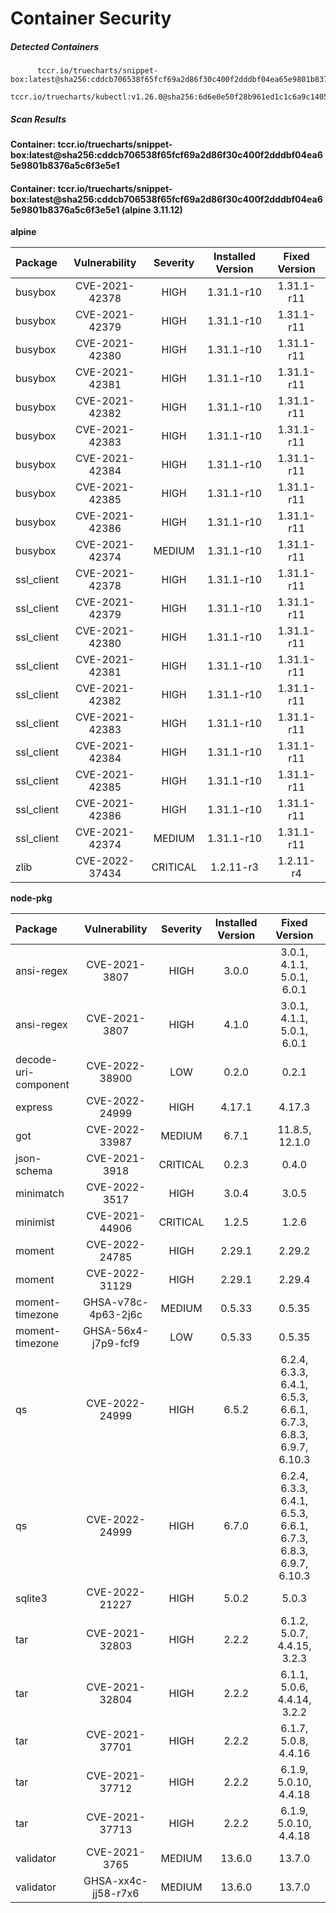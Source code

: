 # Container Security

##### Detected Containers

          tccr.io/truecharts/snippet-box:latest@sha256:cddcb706538f65fcf69a2d86f30c400f2dddbf04ea65e9801b8376a5c6f3e5e1
          tccr.io/truecharts/kubectl:v1.26.0@sha256:6d6e0e50f28b961ed1c1c6a9c140553238641591fbdc9ac7c1a348636f78c552

##### Scan Results

**Container: tccr.io/truecharts/snippet-box:latest@sha256:cddcb706538f65fcf69a2d86f30c400f2dddbf04ea65e9801b8376a5c6f3e5e1**

#### Container: tccr.io/truecharts/snippet-box:latest@sha256:cddcb706538f65fcf69a2d86f30c400f2dddbf04ea65e9801b8376a5c6f3e5e1 (alpine 3.11.12)
    

**alpine**

      
| Package         |    Vulnerability   |   Severity  |  Installed Version | Fixed Version |
|:----------------|:------------------:|:-----------:|:------------------:|:-------------:|
| busybox         |    CVE-2021-42378   |   HIGH  |  1.31.1-r10 | 1.31.1-r11 |
| busybox         |    CVE-2021-42379   |   HIGH  |  1.31.1-r10 | 1.31.1-r11 |
| busybox         |    CVE-2021-42380   |   HIGH  |  1.31.1-r10 | 1.31.1-r11 |
| busybox         |    CVE-2021-42381   |   HIGH  |  1.31.1-r10 | 1.31.1-r11 |
| busybox         |    CVE-2021-42382   |   HIGH  |  1.31.1-r10 | 1.31.1-r11 |
| busybox         |    CVE-2021-42383   |   HIGH  |  1.31.1-r10 | 1.31.1-r11 |
| busybox         |    CVE-2021-42384   |   HIGH  |  1.31.1-r10 | 1.31.1-r11 |
| busybox         |    CVE-2021-42385   |   HIGH  |  1.31.1-r10 | 1.31.1-r11 |
| busybox         |    CVE-2021-42386   |   HIGH  |  1.31.1-r10 | 1.31.1-r11 |
| busybox         |    CVE-2021-42374   |   MEDIUM  |  1.31.1-r10 | 1.31.1-r11 |
| ssl_client         |    CVE-2021-42378   |   HIGH  |  1.31.1-r10 | 1.31.1-r11 |
| ssl_client         |    CVE-2021-42379   |   HIGH  |  1.31.1-r10 | 1.31.1-r11 |
| ssl_client         |    CVE-2021-42380   |   HIGH  |  1.31.1-r10 | 1.31.1-r11 |
| ssl_client         |    CVE-2021-42381   |   HIGH  |  1.31.1-r10 | 1.31.1-r11 |
| ssl_client         |    CVE-2021-42382   |   HIGH  |  1.31.1-r10 | 1.31.1-r11 |
| ssl_client         |    CVE-2021-42383   |   HIGH  |  1.31.1-r10 | 1.31.1-r11 |
| ssl_client         |    CVE-2021-42384   |   HIGH  |  1.31.1-r10 | 1.31.1-r11 |
| ssl_client         |    CVE-2021-42385   |   HIGH  |  1.31.1-r10 | 1.31.1-r11 |
| ssl_client         |    CVE-2021-42386   |   HIGH  |  1.31.1-r10 | 1.31.1-r11 |
| ssl_client         |    CVE-2021-42374   |   MEDIUM  |  1.31.1-r10 | 1.31.1-r11 |
| zlib         |    CVE-2022-37434   |   CRITICAL  |  1.2.11-r3 | 1.2.11-r4 |

**node-pkg**

      
| Package         |    Vulnerability   |   Severity  |  Installed Version | Fixed Version |
|:----------------|:------------------:|:-----------:|:------------------:|:-------------:|
| ansi-regex         |    CVE-2021-3807   |   HIGH  |  3.0.0 | 3.0.1, 4.1.1, 5.0.1, 6.0.1 |
| ansi-regex         |    CVE-2021-3807   |   HIGH  |  4.1.0 | 3.0.1, 4.1.1, 5.0.1, 6.0.1 |
| decode-uri-component         |    CVE-2022-38900   |   LOW  |  0.2.0 | 0.2.1 |
| express         |    CVE-2022-24999   |   HIGH  |  4.17.1 | 4.17.3 |
| got         |    CVE-2022-33987   |   MEDIUM  |  6.7.1 | 11.8.5, 12.1.0 |
| json-schema         |    CVE-2021-3918   |   CRITICAL  |  0.2.3 | 0.4.0 |
| minimatch         |    CVE-2022-3517   |   HIGH  |  3.0.4 | 3.0.5 |
| minimist         |    CVE-2021-44906   |   CRITICAL  |  1.2.5 | 1.2.6 |
| moment         |    CVE-2022-24785   |   HIGH  |  2.29.1 | 2.29.2 |
| moment         |    CVE-2022-31129   |   HIGH  |  2.29.1 | 2.29.4 |
| moment-timezone         |    GHSA-v78c-4p63-2j6c   |   MEDIUM  |  0.5.33 | 0.5.35 |
| moment-timezone         |    GHSA-56x4-j7p9-fcf9   |   LOW  |  0.5.33 | 0.5.35 |
| qs         |    CVE-2022-24999   |   HIGH  |  6.5.2 | 6.2.4, 6.3.3, 6.4.1, 6.5.3, 6.6.1, 6.7.3, 6.8.3, 6.9.7, 6.10.3 |
| qs         |    CVE-2022-24999   |   HIGH  |  6.7.0 | 6.2.4, 6.3.3, 6.4.1, 6.5.3, 6.6.1, 6.7.3, 6.8.3, 6.9.7, 6.10.3 |
| sqlite3         |    CVE-2022-21227   |   HIGH  |  5.0.2 | 5.0.3 |
| tar         |    CVE-2021-32803   |   HIGH  |  2.2.2 | 6.1.2, 5.0.7, 4.4.15, 3.2.3 |
| tar         |    CVE-2021-32804   |   HIGH  |  2.2.2 | 6.1.1, 5.0.6, 4.4.14, 3.2.2 |
| tar         |    CVE-2021-37701   |   HIGH  |  2.2.2 | 6.1.7, 5.0.8, 4.4.16 |
| tar         |    CVE-2021-37712   |   HIGH  |  2.2.2 | 6.1.9, 5.0.10, 4.4.18 |
| tar         |    CVE-2021-37713   |   HIGH  |  2.2.2 | 6.1.9, 5.0.10, 4.4.18 |
| validator         |    CVE-2021-3765   |   MEDIUM  |  13.6.0 | 13.7.0 |
| validator         |    GHSA-xx4c-jj58-r7x6   |   MEDIUM  |  13.6.0 | 13.7.0 |

